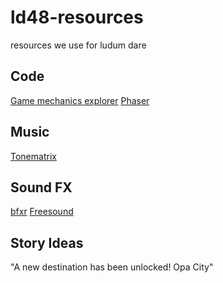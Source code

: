 # ld48-resources
resources we use for ludum dare


## Code

[Game mechanics explorer](http://gamemechanicexplorer.com/)
[Phaser](http://phaser.io/)


## Music

[Tonematrix](http://tonematrix.audiotool.com/)


## Sound FX

[bfxr](http://www.bfxr.net/)
[Freesound](http://freesound.org)


## Story Ideas

"A new destination has been unlocked! Opa City"


